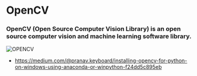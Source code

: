 # OpenCV
### OpenCV (Open Source Computer Vision Library) is an open source computer vision and machine learning software library. 

![OPENCV](https://opencv.org/wp-content/uploads/2019/02/opencv-logo-1.png)

* https://medium.com/@pranav.keyboard/installing-opencv-for-python-on-windows-using-anaconda-or-winpython-f24dd5c895eb
